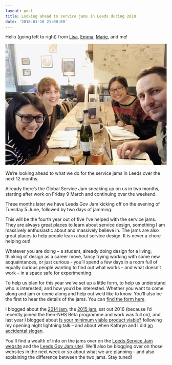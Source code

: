 ```yaml
---
layout: post
title: Looking ahead to service jams in Leeds during 2018
date: '2018-01-10 21:00:00'
---
```

Hello (going left to right) from [Lisa](https://twitter.com/lisajjeffery), [Emma](https://twitter.com/em606), [Marie](https://twitter.com/mariecheungsays), and me!

![](/assets/2018-jam-planning.jpg)

We’re looking ahead to what we do for the service jams in Leeds over the next 12 months.

Already there’s the Global Service Jam sneaking up on us in two months, starting after work on Friday 9 March and continuing over the weekend.

Three months later we have Leeds Gov Jam kicking off on the evening of Tuesday 5 June, followed by two days of jamming.

This will be the fourth year out of five I’ve helped with the service jams. They are always great places to learn about service design, something I am massively enthusiastic about and massively believe in. The jams are also great places to help people learn about service design. It is never a chore helping out!

Whatever you are doing – a student, already doing design for a living, thinking of design as a career move, fancy trying working with some new acquaintances, or just curious - you’ll spend a few days in a room full of equally curious people wanting to find out what works – and what doesn’t work – in a space safe for experimenting.

To help us plan for this year we’ve set up a little form, to help us understand who is interested, and how you’d be interested. Whether you want to come along and jam or come along and help out we’d like to know. You’ll also be the first to hear the details of the jams. You can [find the form here](https://goo.gl/forms/B9yvPQrt9WWBUt3D2).

I blogged about the [2014 jam](/leeds-govjam-2014/), the [2015 jam](/leeds-govjam-2015-in-just-three-points/), sat out 2016 (because I’d recently joined the then-NHS Beta programme and work was full on), and last year I blogged about [Is your minimum viable product viable?](/mvp-questions/) following my opening night lightning talk – and about when Kathryn and I did [an accidental slogan](/accidental-slogans-personas/).

You'll find a wealth of info on the jams over on the [Leeds Service Jam website](https://gsjleeds.wordpress.com) and the [Leeds Gov Jam site](www.leedsgovjam.com)/. We'll also be blogging over on those websites in the next week or so about what we are planning – and also explaining the difference between the two jams. Stay tuned!
